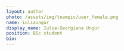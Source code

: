 ```yaml
---
layout: author
photo: /assets/img/teampic/user_female.png 
name: iuliaungur
display_name: Iulia-Georgiana Ungur
position: BSc student
bio:
---
```

